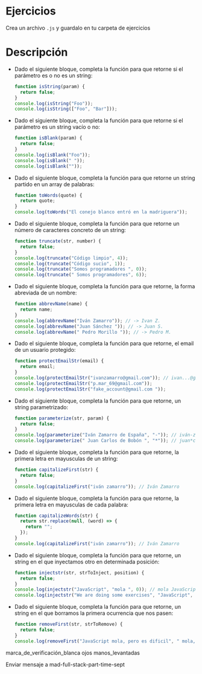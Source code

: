 # Ejercicios
Crea un archivo `.js` y guardalo en tu carpeta de ejercicios
# Descripción
- Dado el siguiente bloque, completa la función para que retorne si el parámetro es o no es un string:
  ```js
  function isString(param) {
    return false;
  }
  console.log(isString("Foo"));
  console.log(isString(["Foo", "Bar"]));
  ```
- Dado el siguiente bloque, completa la función para que retorne si el parámetro es un string vacío o no:
  ```js
  function isBlank(param) {
    return false;
  }
  console.log(isBlank("Foo"));
  console.log(isBlank(" "));
  console.log(isBlank(""));
  ```
- Dado el siguiente bloque, completa la función para que retorne un string partido en un array de palabras:
  ```js
  function toWords(quote) {
    return quote;
  }
  console.log(toWords("El conejo blanco entró en la madriguera"));
  ```
- Dado el siguiente bloque, completa la función para que retorne un número de caracteres concreto de un string:
  ```js
  function truncate(str, number) {
    return false;
  }
  console.log(truncate("Código limpio", 4));
  console.log(truncate("Código sucio", 1));
  console.log(truncate("Somos programadores ", 0));
  console.log(truncate(" Somos programadores", 6));
  ```
- Dado el siguiente bloque, completa la función para que retorne, la forma abreviada de un nombre:
  ```js
  function abbrevName(name) {
    return name;
  }
  console.log(abbrevName("Iván Zamarro")); // -> Ivan Z.
  console.log(abbrevName("Juan Sánchez ")); // -> Juan S.
  console.log(abbrevName(" Pedro Morillo ")); // -> Pedro M.
  ```
- Dado el siguiente bloque, completa la función para que retorne, el email de un usuario protegido:
  ```js
  function protectEmailStr(email) {
    return email;
  }
  console.log(protectEmailStr("ivanzamarro@gmail.com")); // ivan...@gmail.com
  console.log(protectEmailStr("p.mar_69@gmail.com"));
  console.log(protectEmailStr("fake_account@gmail.com "));
  ```
- Dado el siguiente bloque, completa la función para que retorne, un string parametrizado:
  ```js
  function parameterize(str, param) {
    return false;
  }
  console.log(parameterize("Iván Zamarro de España", "-")); // iván-zamarro-de-españa
  console.log(parameterize(" Juan Carlos de Bobón ", "*")); // juan*carlos*de*bobón
  ```
- Dado el siguiente bloque, completa la función para que retorne, la primera letra en mayusculas de un string:
  ```js
  function capitalizeFirst(str) {
    return false;
  }
  console.log(capitalizeFirst("iván zamarro")); // Iván Zamarro
  ```
- Dado el siguiente bloque, completa la función para que retorne, la primera letra en mayusculas de cada palabra:
  ```js
  function capitalizeWords(str) {
    return str.replace(null, (word) => {
      return "";
    });
  }
  console.log(capitalizeFirst("iván zamarro")); // Iván Zamarro
  ```
- Dado el siguiente bloque, completa la función para que retorne, un string en el que inyectamos otro en determinada posición:
  ```js
  function injectstr(str, strToInject, position) {
    return false;
  }
  console.log(injectstr("JavaScript", "mola ", 0)); // mola JavaScript
  console.log(injectstr("We are doing some exercises", "JavaScript", 18)); // We are doing some JavaScript exercises.
  ```
- Dado el siguiente bloque, completa la función para que retorne, un string en el que borramos la primera ocurrencia que nos pasen:
  ```js
  function removeFirst(str, strToRemove) {
    return false;
  }
  console.log(removeFirst("JavaScript mola, pero es dificil", " mola, pero")); // JavaScript es dificil
  ```
marca_de_verificación_blanca
ojos
manos_levantadas
















Enviar mensaje a mad-full-stack-part-time-sept







